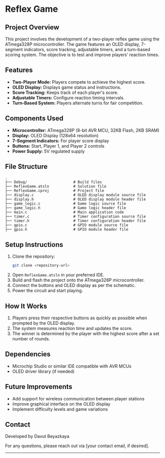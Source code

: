# Reflex Game

## Project Overview

This project involves the development of a two-player reflex game using the ATmega328P microcontroller. The game features an OLED display, 7-segment indicators, score tracking, adjustable timers, and a turn-based scoring system. The objective is to test and improve players' reaction times.

## Features

- **Two-Player Mode:** Players compete to achieve the highest score.
- **OLED Display:** Displays game status and instructions.
- **Score Tracking:** Keeps track of each player's score.
- **Adjustable Timers:** Configure reaction timing intervals.
- **Turn-Based System:** Players alternate turns for fair competition.

## Components Used

- **Microcontroller:** ATmega328P (8-bit AVR MCU, 32KB Flash, 2KB SRAM)
- **Display:** OLED Display (128x64 resolution)
- **7-Segment Indicators:** For player score display
- **Buttons:** Start, Player 1, and Player 2 controls
- **Power Supply:** 5V regulated supply

## File Structure

```
.
├── Debug/                     # Build files
├── ReflexGame.atsln           # Solution file
├── ReflexGame.cproj           # Project file
├── display.c                  # OLED display module source file
├── display.h                  # OLED display module header file
├── game_logic.c               # Game logic source file
├── game_logic.h               # Game logic header file
├── main.c                     # Main application code
├── timer.c                    # Timer configuration source file
├── timer.h                    # Timer configuration header file
├── gpio.c                     # GPIO module source file
├── gpio.h                     # GPIO module header file
```

## Setup Instructions

1. Clone the repository:
   ```bash
   git clone <repository-url>
   ```
2. Open `ReflexGame.atsln` in your preferred IDE.
3. Build and flash the project onto the ATmega328P microcontroller.
4. Connect the buttons and OLED display as per the schematic.
5. Power the circuit and start playing.

## How It Works

1. Players press their respective buttons as quickly as possible when prompted by the OLED display.
2. The system measures reaction time and updates the score.
3. The winner is determined by the player with the highest score after a set number of rounds.

## Dependencies

- Microchip Studio or similar IDE compatible with AVR MCUs
- OLED driver library (if needed)

## Future Improvements

- Add support for wireless communication between player stations
- Improve graphical interface on the OLED display
- Implement difficulty levels and game variations

## Contact

Developed by Davut Beyazkaya

For any questions, please reach out via [your contact email, if desired].

---

